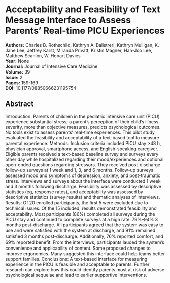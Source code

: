 # Acceptability and Feasibility of Text Message Interface to Assess Parents’ Real-time PICU Experiences

**Authors:** Charles B. Rothschild, Kathryn A. Balistreri, Kathryn Mulligan, K. Jane Lee, Jeffrey Karst, Miranda Privatt, Kristin Magner, Han-Joo Lee, Matthew Scanlon, W. Hobart Davies  
**Year:** None  
**Journal:** Journal of Intensive Care Medicine  
**Volume:** 39  
**Issue:** 2  
**Pages:** 159-169  
**DOI:** 10.1177/08850666231195754  

## Abstract
Introduction: Parents of children in the pediatric intensive care unit (PICU) experience substantial stress; a parent’s perception of their child’s illness severity, more than objective measures, predicts psychological outcomes. No tools exist to assess parents’ real-time experiences. This pilot study evaluated the feasibility and acceptability of a text-based tool to measure parental experience.
Methods: Inclusion criteria included PICU stay >48 h, physician approval, smartphone access, and English-speaking caregiver. Eligible parents received a text-based baseline survey and surveys every other day while hospitalized regarding their mood/experiences and optional open-ended questions regarding stressors. They received post-discharge follow-up surveys at 1 week and 1, 3, and 6 months. Follow-up surveys assessed mood and symptoms of depression, anxiety, and post-traumatic stress. Interviews and surveys about the interface were conducted 1 week and 3 months following discharge. Feasibility was assessed by descriptive statistics (eg, response rates), and acceptability was assessed by descriptive statistics (survey results) and thematic analyses of interviews.
Results: Of 20 enrolled participants, the ﬁrst 5 were excluded due to technical issues. Of the 15 included, results demonstrated feasibility and acceptability. Most participants (86%) completed all surveys during the PICU stay and continued to complete surveys at a high rate: 79%–94% 3 months post-discharge. All participants agreed that the system was easy to use and were satisﬁed with the system at discharge, and 91% remained satisﬁed 3 months post-discharge. Additionally, 76% reported comfort, and 69% reported beneﬁt. From the interviews, participants lauded the system’s convenience and applicability of content. Some proposed changes to improve ergonomics. Many suggested this interface could help teams better support families.
Conclusions: A text-based interface for measuring experience in the PICU is feasible and acceptable to parents. Further research can explore how this could identify parents most at risk of adverse psychological sequelae and lead to earlier supportive interventions.

